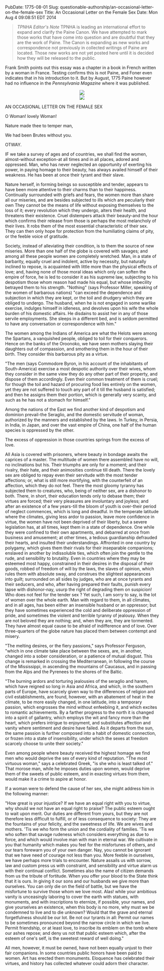 PubDate: 1775-08-01
Slug: questionable-authorship/an-occasional-letter-on-the-female-sex
Title: An Occasional Letter on the Female Sex
Date: Mon Aug  4 09:08:51 EDT 2014

> *TPNHA Editor's Note*
> TPNHA is leading an international effort to expand and clarify the
> Paine Canon. We have attempted to mark those works that have come into
> question and are doubtful that they are the work of Paine. The Canon
> is expanding as new works and correspondence not previously in
> collected writings of Paine are located. Those new works are not yet
> posted here until it is decided how they will be released to the
> public.

   Frank Smith points out this essay was a chapter in a book in French written by a woman in France. Testing confirms this
   is not Paine, and Foner even indicates that in his introduction to it. But by August, 1775 Paine however had no influence
   in the *Pennsylvania Magazine* where it was published.

<center><img src="/images/an-occasional-letter-on-the-female-sex-b.png"></center>
<center><img src="/images/an-occasional-letter-on-the-female-sex-x.png"></center>

   AN OCCASIONAL LETTER ON THE FEMALE SEX

   O Woman! lovely Woman!

   Nature made thee to temper man,

   We had been Brutes without you.

   OTWAY.

   IF we take a survey of ages and of countries, we shall find the women,
   almost-without exception-at all times and in all places, adored and
   oppressed. Man, who has never neglected an opportunity of exerting his
   power, in paying homage to their beauty, has always availed himself of
   their weakness. He has been at once their tyrant and their slave.

   Nature herself, in forming beings so susceptible and tender, appears to
   have been more attentive to their charms than to their happiness.
   Continually surrounded with griefs and fears, the women more than share
   all our miseries, and are besides subjected to ills which are peculiarly
   their own They cannot be the means of life without exposing themselves to
   the loss of it; every revolution which they undergo, alters their health,
   and threatens their existence. Cruel distempers attack their beauty-and
   the hour which confirms their release from those is perhaps the most
   melancholy of their lives. It robs them of the most essential
   characteristic of their sex. They can then only hope for protection from
   the humiliating claims of pity, or the feeble voice of gratitude.

   Society, instead of alleviating their condition, is to them the source of
   new miseries. More than one half of the globe is covered with savages; and
   among all these people women are completely wretched. Man, in a state of
   barbarity, equally cruel and indolent, active by necessity, but naturally
   inclined to repose, is acquainted with little more than the physical
   effects of love; and, having none of those moral ideas which only can
   soften the empire of force, he is led to consider it as his supreme law,
   subjecting to his despotism those whom reason had made his equal, but
   whose imbecility betrayed them to his strength. "Nothing" (says Professor
   Miller, speaking of the women of barbarous nations) "can exceed the
   dependence and subjection in which they are kept, or the toil and drudgery
   which they are obliged to undergo. The husband, when he is not engaged in
   some warlike exercise, indulges himself in idleness, and devolves upon his
   wife the whole burden of his domestic affairs. He disdains to assist her
   in any of those servile employments. She sleeps in a different bed, and is
   seldom permitted to have any conversation or correspondence with him."

   The women among the Indians of America are what the Helots were among the
   Spartans, a vanquished people, obliged to toil for their conquerors. Hence
   on the banks of the Oroonoko, we have seen mothers slaying their daughters
   out of compassion, and smothering them in the hour of their birth. They
   consider this barbarous pity as a virtue.

   "The men (says Commodore Byron, in his account of the inhabitants of
   South-America) exercise a most despotic authority over their wives, whom
   they consider in the same view they do any other part of their property,
   and dispose of them accordingly. Even their common treatment of them is
   cruel; for though the toil and hazard of procuring food lies entirely on
   the women, yet they are not suffered to touch any part of it till the
   husband is satisfied; and then he assigns them their portion, which is
   generally very scanty, and such as he has not a stomach for himself."

   Among the nations of the East we find another kind of despotism and
   dominion prevail-the Seraglio, and the domestic servitude of woman,
   authorized by the manners and established by the laws. In Turkey, in
   Persia, in India, in Japan, and over the vast empire of China, one half of
   the human species is oppressed by the other.

   The excess of oppression in those countries springs from the excess of
   love.

   All Asia is covered with prisoners, where beauty in bondage awaits the
   caprices of a master. The multitude of women there assembled have no will,
   no inclinations but his. Their triumphs are only for a moment; and their
   rivalry, their hate, and their animosities continue till death. There the
   lovely sex are obliged to repay even their servitude with the most tender
   affections; or, what is still more mortifying, with the counterfeit of an
   affection, which they do not feel. There the most gloomy tyranny has
   subjected them to creatures, who, being of neither sex, are a dishonor to
   both. There, in short, their education tends only to debase them; their
   virtues are forced; their very pleasures are involuntary and joyless; and
   after an existence of a few years-till the bloom of youth is over-their
   period of neglect commences, which is long and dreadful. In the temperate
   latitude where the climates, giving less ardor to passion, leave more
   confidence in virtue, the women have not been deprived of their liberty,
   but a severe legislation has, at all times, kept them in a state of
   dependence. One while they were confined to their own apartments, and
   debarred at once from business and amusement; at other times, a tedious
   guardianship defrauded their hearts, and insulted their understandings.
   Affronted in one country by polygamy, which gives them their rivals for
   their inseparable companions; enslaved in another by indissoluble ties,
   which often join the gentle to the rude, and sensibility to brutality.
   Even in countries where they may be esteemed most happy, constrained in
   their desires in the disposal of their goods, robbed of freedom of will by
   the laws, the slaves of opinion, which rules them with absolute sway, and
   construes the slightest appearances into guilt; surrounded on all sides by
   judges, who are at once tyrants and their seducers, and who, after having
   prepared their faults, punish every lapse with dishonor-nay, usurp the
   right of degrading them on suspicion! Who does not feel for the tender sex
   ? Yet such, I am sorry to say, is the lot of women over the whole earth.
   Man with regard to them, in all climates, and in all ages, has been either
   an insensible husband or an oppressor; but they have sometimes experienced
   the cold and deliberate oppression of pride, and sometimes the violent and
   terrible tyranny of jealousy. When they are not beloved they are nothing;
   and, when they are, they are tormented. They have almost equal cause to be
   afraid of indifference and of love. Over three-quarters of the globe
   nature has placed them between contempt and misery.

   "The melting desires, or the fiery passions," says Professor Ferguson,
   "which in one climate take place between the sexes, are, in another,
   changed into a sober consideration, or a patience of mutual disgust. This
   change is remarked in crossing the Mediterranean, in following the course
   of the Mississippi, in ascending the mountains of Caucasus, and in passing
   from the Alps and the Pyrenees to the shores of the Baltic.

   "The burning ardors and torturing jealousies of the seraglio and harem,
   which have reigned so long in Asia and Africa, and which, in the southern
   parts of Europe, have scarcely given way to the differences of religion
   and civil establishments, are found, however, with an abatement of heat in
   the climate, to be more easily changed, in one latitude, into a temporary
   passion, which engrosses the mind without enfeebling it, and which excites
   to romantic achievements. By a farther progress to the north it is changed
   into a spirit of gallantry, which employs the wit and fancy more than the
   heart, which prefers intrigue to enjoyment, and substitutes affection and
   vanity where sentiment and desire have failed. As it departs from the sun,
   the same passion is further composed into a habit of domestic connection,
   or frozen into a state of insensibility, under which the sexes at freedom
   scarcely choose to unite their society."

   Even among people where beauty received the highest homage we find men who
   would deprive the sex of every kind of reputation. "The most virtuous
   woman," says a celebrated Greek, "is she who is least talked of." That
   morose man, while he imposes duties upon women, would deprive them of the
   sweets of public esteem, and in exacting virtues from them, would make it
   a crime to aspire at honor.

   If a woman were to defend the cause of her sex, she might address him in
   the following manner:

   "How great is your injustice? If we have an equal right with you to
   virtue, why should we not have an equal right to praise? The public esteem
   ought to wait upon merit. Our duties are different from yours, but they
   are not therefore less difficult to fulfill, or of less consequence to
   society: They are the fountains of your felicity, and the sweetness of
   life. We are wives and mothers. 'Tis we who form the union and the
   cordiality of families. 'Tis we who soften that savage rudeness which
   considers everything as due to force, and which would involve man with man
   in eternal war. We cultivate in you that humanity which makes you feel for
   the misfortunes of others, and our tears forewarn you of your own danger.
   Nay, you cannot be ignorant that we have need of courage not less than
   you. More feeble in ourselves, we have perhaps more trials to encounter.
   Nature assails us with sorrow, law and custom press us with constraint,
   and sensibility and virtue alarm us with their continual conflict.
   Sometimes also the name of citizen demands from us the tribute of
   fortitude. When you offer your blood to the State think that it is ours.
   In giving it our sons and our husbands we give more than ourselves. You
   can only die on the field of battle, but we have the misfortune to survive
   those whom we love most. Alas! while your ambitious vanity is unceasingly
   laboring to cover the earth with statues, with monuments, and with
   inscriptions to eternize, if possible, your names, and give yourselves an
   existence, when this body is no more, why must we be condemned to live and
   to die unknown? Would that the grave and eternal forgetfulness should be
   our lot. Be not our tyrants in all: Permit our names to be sometimes
   pronounced beyond the narrow circle in which we live. Permit friendship,
   or at least love, to inscribe its emblem on the tomb where our ashes
   repose; and deny us not that public esteem which, after the esteem of
   one's self, is the sweetest reward of well doing."

   All men, however, it must be owned, have not been equally unjust to their
   fair companions. In some countries public honors have been paid to women.
   Art has erected them monuments. Eloquence has celebrated their virtues,
   and history has collected whatever could adorn their character.


